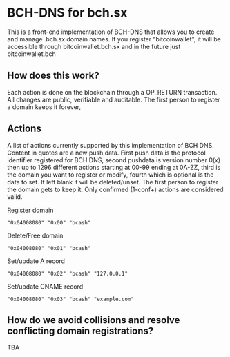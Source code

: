 # BCH-DNS for bch.sx

This is a front-end implementation of BCH-DNS that allows you to create and manage .bch.sx domain names. If you register "bitcoinwallet", it will be accessible through bitcoinwallet.bch.sx and in the future just bitcoinwallet.bch

## How does this work?

Each action is done on the blockchain through a OP_RETURN transaction. All changes are public, verifiable and auditable. The first person to register a domain keeps it forever,

## Actions

A list of actions currently supported by this implementation of BCH DNS. Content in quotes are a new push data. First push data is the protocol identifier registered for BCH DNS, second pushdata is version number 0(x) then up to 1296 different actions starting at 00-99 ending at 0A-ZZ, third is the domain you want to register or modify, fourth which is optional is the data to set. If left blank it will be deleted/unset. The first person to register the domain gets to keep it. Only confirmed (1-conf+) actions are considered valid.

Register domain

`"0x04008080" "0x00" "bcash"`

Delete/Free domain

`"0x04008080" "0x01" "bcash"`

Set/update A record

`"0x04008080" "0x02" "bcash" "127.0.0.1"`

Set/update CNAME record

`"0x04008080" "0x03" "bcash" "example.com"`

## How do we avoid collisions and resolve conflicting domain registrations?

TBA